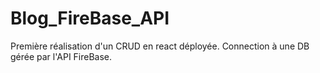# Blog_FireBase_API

Première réalisation d'un CRUD en react déployée.
Connection à une DB gérée par l'API FireBase.
